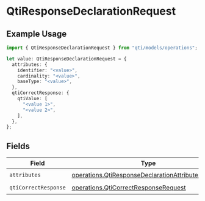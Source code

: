 # QtiResponseDeclarationRequest

## Example Usage

```typescript
import { QtiResponseDeclarationRequest } from "qti/models/operations";

let value: QtiResponseDeclarationRequest = {
  attributes: {
    identifier: "<value>",
    cardinality: "<value>",
    baseType: "<value>",
  },
  qtiCorrectResponse: {
    qtiValue: [
      "<value 1>",
      "<value 2>",
    ],
  },
};
```

## Fields

| Field                                                                                                                    | Type                                                                                                                     | Required                                                                                                                 | Description                                                                                                              |
| ------------------------------------------------------------------------------------------------------------------------ | ------------------------------------------------------------------------------------------------------------------------ | ------------------------------------------------------------------------------------------------------------------------ | ------------------------------------------------------------------------------------------------------------------------ |
| `attributes`                                                                                                             | [operations.QtiResponseDeclarationAttributesRequest](../../models/operations/qtiresponsedeclarationattributesrequest.md) | :heavy_check_mark:                                                                                                       | N/A                                                                                                                      |
| `qtiCorrectResponse`                                                                                                     | [operations.QtiCorrectResponseRequest](../../models/operations/qticorrectresponserequest.md)                             | :heavy_check_mark:                                                                                                       | N/A                                                                                                                      |